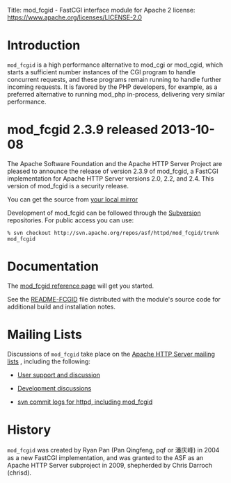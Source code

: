 Title: mod_fcgid - FastCGI interface module for Apache 2
license: https://www.apache.org/licenses/LICENSE-2.0

# Introduction

`mod_fcgid` is a high performance alternative to mod_cgi or mod_cgid, which
starts a sufficient number instances of the CGI program to handle
concurrent requests, and these programs remain running to handle further
incoming requests. It is favored by the PHP developers, for example, as a
preferred alternative to running mod_php in-process, delivering very
similar performance.

# mod_fcgid 2.3.9 released <span>2013-10-08</span>

The Apache Software Foundation and the Apache HTTP Server Project are
pleased to announce the release of version 2.3.9 of mod_fcgid, a FastCGI
implementation for Apache HTTP Server versions 2.0, 2.2, and 2.4.  This
version of mod_fcgid is a security release.

You can get the source from [your local
mirror](/download.cgi#mod_fcgid) 

Development of mod_fcgid can be followed through the
[Subversion](http://subversion.apache.org/) repositories. For public access
you can use:

    % svn checkout http://svn.apache.org/repos/asf/httpd/mod_fcgid/trunk mod_fcgid

# Documentation

The [mod_fcgid reference page](mod/mod_fcgid.html) will get you started.

See the
[README-FCGID](http://svn.apache.org/repos/asf/httpd/mod_fcgid/trunk/README-FCGID)
file distributed with the module's source code for additional build and
installation notes.

# Mailing Lists

Discussions of `mod_fcgid` take place on the [Apache HTTP Server mailing
lists](../lists.html) , including the following:

-  [User support and discussion](../lists.html#http-users) 

-  [Development discussions](../lists.html#http-dev) 

-  [svn commit logs for httpd, including mod_fcgid](../lists.html#http-cvs) 

# History

`mod_fcgid` was created by Ryan Pan (Pan Qingfeng, pqf or 潘庆峰) in
2004 as a new FastCGI implementation, and was granted to the ASF as an
Apache HTTP Server subproject in 2009, shepherded by Chris Darroch
(chrisd).

